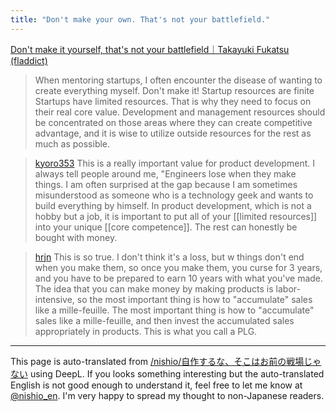 ```yaml
---
title: "Don't make your own. That's not your battlefield."
---
```


[Don't make it yourself, that's not your battlefield｜Takayuki Fukatsu (fladdict)](https://note.com/fladdict/n/n3ec98253e10e)
> When mentoring startups, I often encounter the disease of wanting to create everything myself.
>  Don't make it! Startup resources are finite
>  Startups have limited resources. That is why they need to focus on their real core value. Development and management resources should be concentrated on those areas where they can create competitive advantage, and it is wise to utilize outside resources for the rest as much as possible.

> [kyoro353](https://x.com/kyoro353/status/1891927671283617914) This is a really important value for product development. I always tell people around me, "Engineers lose when they make things. I am often surprised at the gap because I am sometimes misunderstood as someone who is a technology geek and wants to build everything by himself. In product development, which is not a hobby but a job, it is important to put all of your [[limited resources]] into your unique [[core competence]]. The rest can honestly be bought with money.

> [hrjn](https://x.com/hrjn/status/1891927671283617914) This is so true. I don't think it's a loss, but w things don't end when you make them, so once you make them, you curse for 3 years, and you have to be prepared to earn 10 years with what you've made.
> The idea that you can make money by making products is labor-intensive, so the most important thing is how to "accumulate" sales like a mille-feuille. The most important thing is how to "accumulate" sales like a mille-feuille, and then invest the accumulated sales appropriately in products.
>  This is what you call a PLG.


---
This page is auto-translated from [/nishio/自作するな、そこはお前の戦場じゃない](https://scrapbox.io/nishio/自作するな、そこはお前の戦場じゃない) using DeepL. If you looks something interesting but the auto-translated English is not good enough to understand it, feel free to let me know at [@nishio_en](https://twitter.com/nishio_en). I'm very happy to spread my thought to non-Japanese readers.